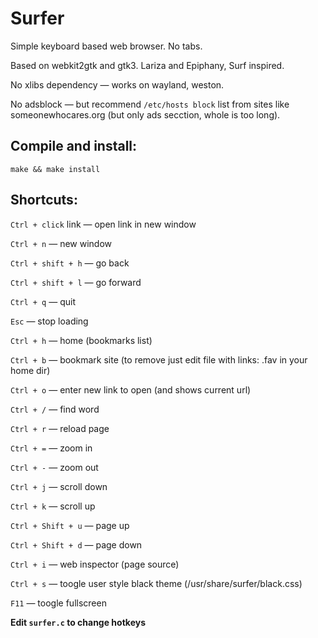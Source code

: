 # Surfer

Simple keyboard based web browser. No tabs.

Based on webkit2gtk and gtk3. Lariza and Epiphany, Surf inspired.

No xlibs dependency &mdash; works on wayland, weston.

No adsblock &mdash; but recommend `/etc/hosts block` list from  sites like someonewhocares.org (but only ads secction, whole is too long).

## Compile and install:

    make && make install

## Shortcuts:

`Ctrl + click` link &mdash; open link in new window

`Ctrl + n` &mdash; new window

`Ctrl + shift + h` &mdash; go back

`Ctrl + shift + l` &mdash; go forward

`Ctrl + q` &mdash; quit

`Esc` &mdash; stop loading

`Ctrl + h` &mdash; home (bookmarks list)

`Ctrl + b` &mdash; bookmark site (to remove just edit file with links: .fav in your home dir)

`Ctrl + o` &mdash; enter new link to open (and shows current url)

`Ctrl + /` &mdash; find word

`Ctrl + r` &mdash; reload page

`Ctrl + =` &mdash; zoom in

`Ctrl + -` &mdash; zoom out

`Ctrl + j` &mdash; scroll down

`Ctrl + k` &mdash; scroll up

`Ctrl + Shift + u` &mdash; page up

`Ctrl + Shift + d` &mdash; page down

`Ctrl + i` &mdash; web inspector (page source)

`Ctrl + s` &mdash; toogle user style black theme (/usr/share/surfer/black.css)

`F11` &mdash; toogle fullscreen



**Edit `surfer.c` to change hotkeys**
